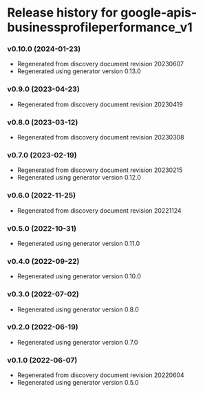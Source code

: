 # Release history for google-apis-businessprofileperformance_v1

### v0.10.0 (2024-01-23)

* Regenerated from discovery document revision 20230607
* Regenerated using generator version 0.13.0

### v0.9.0 (2023-04-23)

* Regenerated from discovery document revision 20230419

### v0.8.0 (2023-03-12)

* Regenerated from discovery document revision 20230308

### v0.7.0 (2023-02-19)

* Regenerated from discovery document revision 20230215
* Regenerated using generator version 0.12.0

### v0.6.0 (2022-11-25)

* Regenerated from discovery document revision 20221124

### v0.5.0 (2022-10-31)

* Regenerated using generator version 0.11.0

### v0.4.0 (2022-09-22)

* Regenerated using generator version 0.10.0

### v0.3.0 (2022-07-02)

* Regenerated using generator version 0.8.0

### v0.2.0 (2022-06-19)

* Regenerated using generator version 0.7.0

### v0.1.0 (2022-06-07)

* Regenerated from discovery document revision 20220604
* Regenerated using generator version 0.5.0

